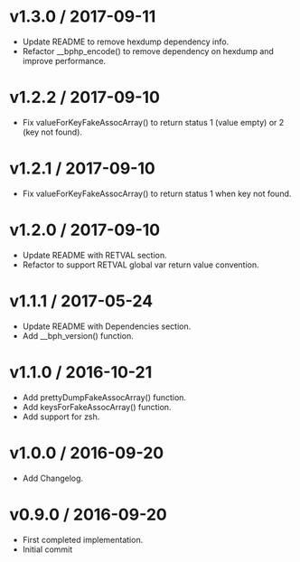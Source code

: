 
v1.3.0 / 2017-09-11
===================

  * Update README to remove hexdump dependency info.
  * Refactor __bphp_encode() to remove dependency on hexdump and improve
    performance.

v1.2.2 / 2017-09-10
===================

  * Fix valueForKeyFakeAssocArray() to return status 1 (value empty) or 2 (key
    not found).

v1.2.1 / 2017-09-10
===================

  * Fix valueForKeyFakeAssocArray() to return status 1 when key not found.

v1.2.0 / 2017-09-10
===================

  * Update README with RETVAL section.
  * Refactor to support RETVAL global var return value convention.

v1.1.1 / 2017-05-24
===================

  * Update README with Dependencies section.
  * Add __bph_version() function.

v1.1.0 / 2016-10-21
===================

  * Add prettyDumpFakeAssocArray() function.
  * Add keysForFakeAssocArray() function.
  * Add support for zsh.

v1.0.0 / 2016-09-20
===================

  * Add Changelog.


v0.9.0 / 2016-09-20
===================

  * First completed implementation.
  * Initial commit
